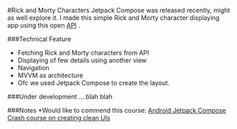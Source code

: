 #Rick and Morty Characters
Jetpack Compose was released recently, might as well explore it. I made this simple Rick and Morty character displaying app using this open [API](https://rickandmortyapi.com/documentation/#get-all-characters) .

###Technical Feature
* Fetching Rick and Morty characters from API
* Displaying of few details using another view
* Navigation
* MVVM as architecture
* Ofc we used Jetpack Compose to create the layout.

###Under development
....blah blah


###Notes
*Would like to commend this course: [Android Jetpack Compose Crash course on creating clean UIs](https://www.udemy.com/course/jetpack-compose-masterclass/)
